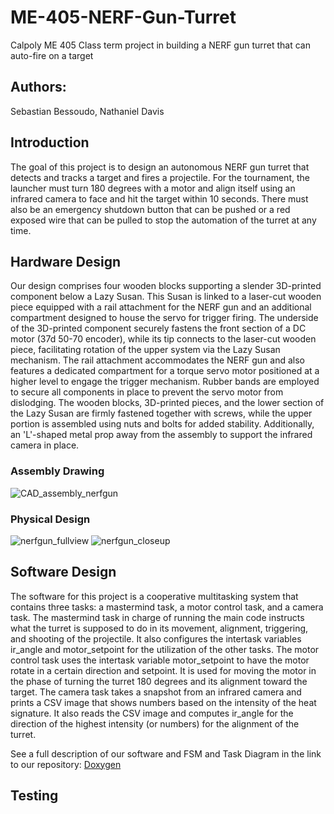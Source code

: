 # ME-405-NERF-Gun-Turret
Calpoly ME 405 Class term project in building a NERF gun turret that can auto-fire on a target
## Authors:
Sebastian Bessoudo, Nathaniel Davis
## Introduction
The goal of this project is to design an autonomous NERF gun turret that detects and tracks a target and fires a projectile. For the tournament, the launcher must turn 180 degrees with a motor and align itself using an infrared camera to face and hit the target within 10 seconds.  There must also be an emergency shutdown button that can be pushed or a red exposed wire that can be pulled  to stop the automation of the turret at any time. 
## Hardware Design
Our design comprises four wooden blocks supporting a slender 3D-printed component below a Lazy Susan. This Susan is linked to a laser-cut wooden piece equipped with a rail attachment for the NERF gun and an additional compartment designed to house the servo for trigger firing. The underside of the 3D-printed component securely fastens the front section of a DC motor (37d 50-70 encoder), while its tip connects to the laser-cut wooden piece, facilitating rotation of the upper system via the Lazy Susan mechanism. The rail attachment accommodates the NERF gun and also features a dedicated compartment for a torque servo motor positioned at a higher level to engage the trigger mechanism. Rubber bands are employed to secure all components in place to prevent the servo motor from dislodging. The wooden blocks, 3D-printed pieces, and the lower section of the Lazy Susan are firmly fastened together with screws, while the upper portion is assembled using nuts and bolts for added stability. Additionally, an 'L'-shaped metal prop away from the assembly to support the infrared camera in place.
### Assembly Drawing
![CAD_assembly_nerfgun](https://github.com/SebastianBessoudo/ME-405-NERF-Gun-Turret/assets/158110649/d03cb37d-e48a-47d4-a11a-a31d389f993b)
### Physical Design
![nerfgun_fullview](https://github.com/SebastianBessoudo/ME-405-NERF-Gun-Turret/assets/158110649/0ec6d961-f92d-474d-a493-f477a6092209)
![nerfgun_closeup](https://github.com/SebastianBessoudo/ME-405-NERF-Gun-Turret/assets/158110649/cdad0554-61df-45a7-9649-c126f3c83d9f)
## Software Design
The software for this project is a cooperative multitasking system that contains three tasks: a mastermind task, a motor control task, and a camera task.
The mastermind task in charge of running the main code instructs what the turret is supposed to do in its movement, alignment, triggering, and shooting of the projectile. It also configures the intertask variables ir_angle and motor_setpoint for the utilization of the other tasks.
The motor control task uses the intertask variable motor_setpoint to have the motor rotate in a certain direction and setpoint. It is used for moving the motor in the phase of turning the turret 180 degrees and its alignment toward the target. 
The camera task takes a snapshot from an infrared camera and prints a CSV image that shows numbers based on the intensity of the heat signature. It also reads the CSV image and computes ir_angle for the direction of the highest intensity (or numbers) for the alignment of the turret.

See a full description of our software and FSM and Task Diagram in the link to our repository: [Doxygen](file:///C:/Users/Sebastian%20Bessoudo/Documents/GitHub/ME-405-NERF-Gun-Turret/docs/annotated.html)
## Testing

